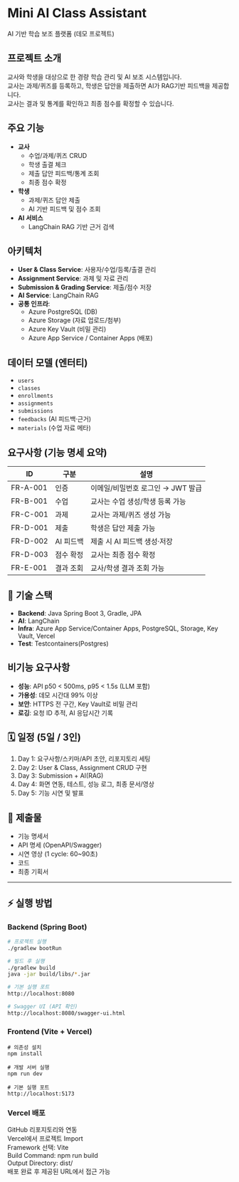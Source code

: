 # Mini AI Class Assistant

AI 기반 학습 보조 플랫폼 (데모 프로젝트)

## 프로젝트 소개 
교사와 학생을 대상으로 한 경량 학습 관리 및 AI 보조 시스템입니다.  
교사는 과제/퀴즈를 등록하고, 학생은 답안을 제출하면 AI가 RAG기반 피드백을 제공합니다.  
교사는 결과 및 통계를 확인하고 최종 점수를 확정할 수 있습니다.

## 주요 기능 
- **교사**
  - 수업/과제/퀴즈 CRUD
  - 학생 출결 체크
  - 제출 답안 피드백/통계 조회
  - 최종 점수 확정
- **학생**
  - 과제/퀴즈 답안 제출
  - AI 기반 피드백 및 점수 조회
- **AI 서비스**
  - LangChain RAG 기반 근거 검색

## 아키텍처  
- **User & Class Service**: 사용자/수업/등록/출결 관리
- **Assignment Service**: 과제 및 자료 관리
- **Submission & Grading Service**: 제출/점수 저장
- **AI Service**: LangChain RAG 
- **공통 인프라**: 
  - Azure PostgreSQL (DB)
  - Azure Storage (자료 업로드/첨부)
  - Azure Key Vault (비밀 관리)
  - Azure App Service / Container Apps (배포)

## 데이터 모델 (엔터티) 
- `users`  
- `classes`  
- `enrollments`  
- `assignments`  
- `submissions`  
- `feedbacks` (AI 피드백·근거)  
- `materials` (수업 자료 메타)

## 요구사항 (기능 명세 요약) 
| ID | 구분 | 설명 |
| --- | --- | --- |
| FR-A-001 | 인증 | 이메일/비밀번호 로그인 → JWT 발급 |
| FR-B-001 | 수업 | 교사는 수업 생성/학생 등록 가능 |
| FR-C-001 | 과제 | 교사는 과제/퀴즈 생성 가능 |
| FR-D-001 | 제출 | 학생은 답안 제출 가능 |
| FR-D-002 | AI 피드백 | 제출 시 AI 피드백 생성·저장 |
| FR-D-003 | 점수 확정 | 교사는 최종 점수 확정 |
| FR-E-001 | 결과 조회 | 교사/학생 결과 조회 가능 |

## 🚀 기술 스택
- **Backend**: Java Spring Boot 3, Gradle, JPA
- **AI**: LangChain 
- **Infra**: Azure App Service/Container Apps, PostgreSQL, Storage, Key Vault, Vercel  
- **Test**: Testcontainers(Postgres) 

## 비기능 요구사항 
- **성능**: API p50 < 500ms, p95 < 1.5s (LLM 포함)
- **가용성**: 데모 시간대 99% 이상
- **보안**: HTTPS 전 구간, Key Vault로 비밀 관리
- **로깅**: 요청 ID 추적, AI 응답시간 기록

## 🗓️ 일정 (5일 / 3인)
1. Day 1: 요구사항/스키마/API 초안, 리포지토리 세팅  
2. Day 2: User & Class, Assignment CRUD 구현  
3. Day 3: Submission + AI(RAG)  
4. Day 4: 화면 연동, 테스트, 성능 로그, 최종 문서/영상   
5. Day 5: 기능 시연 및 발표 

## 📝 제출물
- 기능 명세서
- API 명세 (OpenAPI/Swagger)
- 시연 영상 (1 cycle: 60~90초)
- 코드
- 최종 기획서

---

## ⚡ 실행 방법

### Backend (Spring Boot)
```bash
# 프로젝트 실행
./gradlew bootRun

# 빌드 후 실행
./gradlew build
java -jar build/libs/*.jar

# 기본 실행 포트
http://localhost:8080

# Swagger UI (API 확인)
http://localhost:8080/swagger-ui.html
```

### Frontend (Vite + Vercel)
```
# 의존성 설치
npm install

# 개발 서버 실행
npm run dev

# 기본 실행 포트
http://localhost:5173
```

### Vercel 배포
GitHub 리포지토리와 연동  
Vercel에서 프로젝트 Import  
Framework 선택: Vite  
Build Command: npm run build  
Output Directory: dist/  
배포 완료 후 제공된 URL에서 접근 가능
